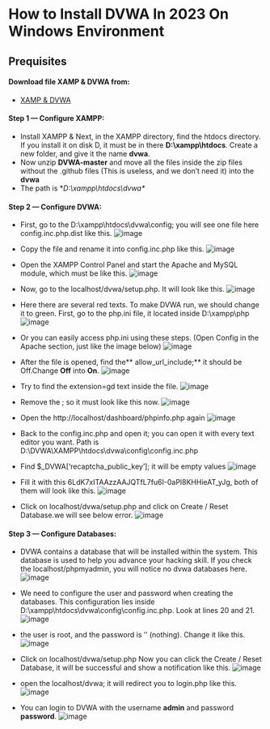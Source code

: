 # How to Install DVWA In 2023 On Windows Environment


Prequisites
------------

#### Download  file XAMP & DVWA from:

- [XAMP & DVWA ](https://drive.google.com/drive/folders/1-Owh-J1HqZbn6A-6W0o1HiC9KN4JHA3P)


#### Step 1 — Configure XAMPP:
- Install XAMPP & Next, in the XAMPP directory, find the htdocs directory. If you install it on disk D, it must be in there **D:\xampp\htdocs**. Create a new folder, and give it the name **dvwa**.
- Now unzip **DVWA-master** and move all the files inside the zip files without the .github files (This is useless, and we don’t need it) into the **dvwa**
- The path is **D:\xampp\htdocs\dvwa\**
#### Step 2 — Configure DVWA:
- First, go to the D:\xampp\htdocs\dvwa\config; you will see one file here config.inc.php.dist like this.
![image](https://github.com/NvN1806/DVWA/assets/33524995/7110a52b-c1fc-484e-8a54-d165da47a471)

- Copy the file and rename it into config.inc.php like this.
![image](https://github.com/NvN1806/DVWA/assets/33524995/eeaeecb7-31b4-4f2c-a150-d0947352d59c)

- Open the XAMPP Control Panel and start the Apache and MySQL module, which must be like this.
![image](https://github.com/NvN1806/DVWA/assets/33524995/856dee39-c982-4095-9e7f-cbba1d676b7d)

- Now, go to the localhost/dvwa/setup.php. It will look like this.
![image](https://github.com/NvN1806/DVWA/assets/33524995/5866354e-6bf5-4327-b1d0-4b406caa5b8f)

- Here there are several red texts. To make DVWA run, we should change it to green. First, go to the php.ini file, it located inside D:\xampp\php
![image](https://github.com/NvN1806/DVWA/assets/33524995/5d04ebb3-4187-4aa6-9466-2d6938911e5b)

- Or you can easily access php.ini using these steps. (Open Config in the Apache section, just like the image below)
![image](https://github.com/NvN1806/DVWA/assets/33524995/b02a4377-d487-4398-a9ab-fd1aae2a0b77)

- After the file is opened, find the** allow_url_include;** it should be Off.Change **Off** into **On**. 
![image](https://github.com/NvN1806/DVWA/assets/33524995/98e63975-8b69-4000-bc02-bcdd90cbab71)

- Try to find the extension=gd text inside the file.
![image](https://github.com/NvN1806/DVWA/assets/33524995/d3a1147c-d9b2-488c-abcc-f64cad12110a)

- Remove the ; so it must look like this now.
![image](https://github.com/NvN1806/DVWA/assets/33524995/aa2e672a-89d6-4c90-9a64-2801e7e2f9c1)

- Open the http://localhost/dashboard/phpinfo.php again
 ![image](https://github.com/NvN1806/DVWA/assets/33524995/9386ccf6-5faf-4dfa-880b-011439c6798c)

- Back to the config.inc.php and open it; you can open it with every text editor you want. Path is D:\DVWA\XAMPP\htdocs\dvwa\config\config.inc.php
- Find $_DVWA[‘recaptcha_public_key’]; it will be empty values
![image](https://github.com/NvN1806/DVWA/assets/33524995/67ac314e-f612-49c9-b3b3-9fd15102e15e)

- Fill it with this 6LdK7xITAAzzAAJQTfL7fu6I-0aPl8KHHieAT_yJg, both of them will look like this.
![image](https://github.com/NvN1806/DVWA/assets/33524995/0501f6e4-2373-418b-bfa9-3cb1fc156004)

- Click on localhost/dvwa/setup.php and click on Create / Reset Database.we will see below error.
![image](https://github.com/NvN1806/DVWA/assets/33524995/fe1bd9bf-0532-4cdd-baf8-cf56a441606a)

#### Step 3 — Configure Databases:
- DVWA contains a database that will be installed within the system. This database is used to help you advance your hacking skill. If you check the localhost/phpmyadmin, you will notice no dvwa databases here.
![image](https://github.com/NvN1806/DVWA/assets/33524995/dece89b7-3a6b-44e8-a355-6a5438d3179c)

- We need to configure the user and password when creating the databases. This configuration lies inside D:\xampp\htdocs\dvwa\config\config.inc.php. Look at lines 20 and 21.
![image](https://github.com/NvN1806/DVWA/assets/33524995/ff1a9fee-1a9b-46cc-855b-a4b4bad7766b)

-  the user is root, and the password is ’’ (nothing). Change it like this.
  ![image](https://github.com/NvN1806/DVWA/assets/33524995/ab02f2ac-3338-4196-a839-92d22ef01099)

- Click on localhost/dvwa/setup.php Now you can click the Create / Reset Database, it will be successful and show a notification like this.
  ![image](https://github.com/NvN1806/DVWA/assets/33524995/60d96dd8-527a-49fd-bd84-96ba18052b22)

- open the localhost/dvwa; it will redirect you to login.php like this.
  ![image](https://github.com/NvN1806/DVWA/assets/33524995/ec808fa6-0552-40f6-b838-ce05612bab71)

- You can login to DVWA with the username **admin** and password **password**.
  ![image](https://github.com/NvN1806/DVWA/assets/33524995/03dd6483-1825-4785-bafe-2768685c462d)


















